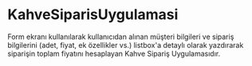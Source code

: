 # KahveSiparisUygulamasi
Form ekranı kullanılarak kullanıcıdan alınan müşteri bilgileri ve sipariş bilgilerini (adet, fiyat, ek özellikler vs.) listbox'a detaylı olarak yazdırarak siparişin toplam fiyatını hesaplayan Kahve Sipariş Uygulamasıdır.
